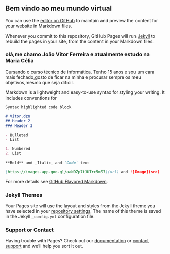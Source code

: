 ## Bem vindo ao meu mundo virtual

You can use the [editor on GitHub](https://github.com/Vitordzn/Vitordzn/edit/gh-pages/index.md) to maintain and preview the content for your website in Markdown files.

Whenever you commit to this repository, GitHub Pages will run [Jekyll](https://jekyllrb.com/) to rebuild the pages in your site, from the content in your Markdown files.

### olá,me chamo João Vitor Ferreira e atualmente estudo na Maria Célia
Cursando o curso técnico de informática.
 Tenho 15 anos e sou um cara mais fechado,gosto de ficar na minha e 
procurar sempre os meu objetivos,mesmo que seja difícil.

Markdown is a lightweight and easy-to-use syntax for styling your writing. It includes conventions for

```markdown
Syntax highlighted code block

# Vitor.dzn
## Header 2
### Header 3

- Bulleted
- List

1. Numbered
2. List

**Bold** and _Italic_ and `Code` text

[https://images.app.goo.gl/aaN9Zp7tJUTrc5mS7](url) and ![Image](src)
```

For more details see [GitHub Flavored Markdown](https://guides.github.com/features/mastering-markdown/).

### Jekyll Themes

Your Pages site will use the layout and styles from the Jekyll theme you have selected in your [repository settings](https://github.com/Vitordzn/Vitordzn/settings/pages). The name of this theme is saved in the Jekyll `_config.yml` configuration file.

### Support or Contact

Having trouble with Pages? Check out our [documentation](https://docs.github.com/categories/github-pages-basics/) or [contact support](https://support.github.com/contact) and we’ll help you sort it out.
